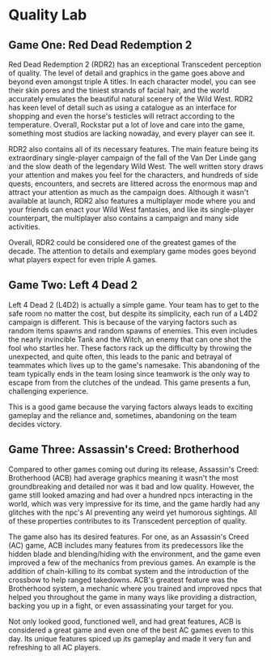 # Quality Lab

## Game One: Red Dead Redemption 2
Red Dead Redemption 2 (RDR2) has an exceptional Transcedent perception of quality. The level 
of detail and graphics in the game goes above and beyond even amongst triple A titles. In
each character model, you can see their skin pores and the tiniest strands of facial hair,
and the world accurately emulates the beautiful natural scenery of the Wild West. RDR2
has keen level of detail such as using a catalogue as an interface for shopping and even
the horse's testicles will retract according to the temperature. Overall, Rockstar put
a lot of love and care into the game, something most studios are lacking nowaday, and
every player can see it.

RDR2 also contains all of its necessary features. The main feature being its extraordinary
single-player campaign of the fall of the Van Der Linde gang and the slow death of the 
legendary Wild West. The well written story draws your attention and makes you feel for
the characters, and hundreds of side quests, encounters, and secrets are littered across
the enormous map and attract your attention as much as the campaign does. Although it wasn't
available at launch, RDR2 also features a multiplayer mode where you and your friends can
enact your Wild West fantasies, and like its single-player counterpart, the multiplayer
also contains a campaign and many side activities.

Overall, RDR2 could be considered one of the greatest games of the decade. The attention to 
details and exemplary game modes goes beyond what players expect for even triple A games.

## Game Two: Left 4 Dead 2
Left 4 Dead 2 (L4D2) is actually a simple game. Your team has to get to the safe room no 
matter the cost, but despite its simplicity, each run of a L4D2 campaign is different. This
is because of the varying factors such as random items spawns and random spawns of enemies.
This even includes the nearly invincible Tank and the Witch, an enemy that can one shot the
fool who startles her. These factors rack up the difficulty by throwing the unexpected, and
quite often, this leads to the panic and betrayal of teammates which lives up to the game's
namesake. This abandoning of the team typically ends in the team losing since teamwork is the 
only way to escape from from the clutches of the undead. This game presents a fun, 
challenging experience.

This is a good game because the varying factors always leads to exciting gameplay and the
reliance and, sometimes, abandoning on the team decides victory.

## Game Three: Assassin's Creed: Brotherhood
Compared to other games coming out during its release, Assassin's Creed: Brotherhood (ACB)
had average graphics meaning it wasn't the most groundbreaking and detailed nor was it bad 
and low quality. However, the game still looked amazing and had over a hundred npcs 
interacting in the world, which was very impressive for its time, and the game hardly had
any glitches with the npc's AI preventing any weird yet humorous sightings. All of these
properties contributes to its Transcedent perception of quality.

The game also has its desired features. For one, as an Assassin's Creed (AC) game, ACB 
includes many features from its predecessors like the hidden blade and blending/hiding with 
the environment, and the game even improved a few of the mechanics from previous games. An 
example is the addition of chain-killing to its combat system and the introduction of
the crossbow to help ranged takedowns. ACB's greatest feature was the Brotherhood system,
a mechanic where you trained and improved npcs that helped you throughout the game in many
ways like providing a distraction, backing you up in a fight, or even assassinating your
target for you.

Not only looked good, functioned well, and had great features, ACB is considered a 
great game and even one of the best AC games even to this day. Its unique features 
spiced up its gameplay and made it very fun and refreshing to all AC players.
